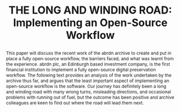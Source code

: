 ---
abstract: This paper will discuss the recent work of the abrdn archive to create and
  put in place a fully open-source workflow, the barriers faced, and what was learnt
  from the experience. abrdn plc, an Edinburgh based investment company, is the first
  financial institution to implement a fully open-source digital preservation workflow.
  The following text provides an analysis of the work undertaken by the archive thus
  far, and argues that the least important aspect of implementing an open-source workflow
  is the software. Our journey has definitely been a long and winding road with many
  wrong turns, misleading directions, and occasional problems with running out of
  fuel, but the outcome has been positive and archive colleagues are keen to find
  out where the road will lead them next.
creators:
- Williamson, Karyn
date: null
document_url: https://www.ideals.illinois.edu/items/128312/bitstreams/428989/data.pdf
grand_parent: iPRES
institutions: []
keywords:
- open-source
- workflow
- software
- analysis
landing_page_url: https://hdl.handle.net/2142/121109
language: eng
layout: publication
license: CC-BY 4.0 International
notes_url: null
parent: iPRES 2023
presentation_url: null
publication_type: unknown
size: null
source_name: iPRES
title: 'THE LONG AND WINDING ROAD: Implementing an Open-Source Workflow'
year: 2023
---